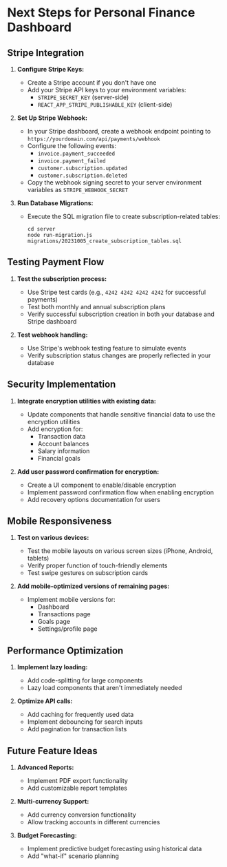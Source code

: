 # Next Steps for Personal Finance Dashboard

## Stripe Integration
1. **Configure Stripe Keys:**
   - Create a Stripe account if you don't have one
   - Add your Stripe API keys to your environment variables:
     - `STRIPE_SECRET_KEY` (server-side)
     - `REACT_APP_STRIPE_PUBLISHABLE_KEY` (client-side)

2. **Set Up Stripe Webhook:**
   - In your Stripe dashboard, create a webhook endpoint pointing to `https://yourdomain.com/api/payments/webhook`
   - Configure the following events:
     - `invoice.payment_succeeded`
     - `invoice.payment_failed`
     - `customer.subscription.updated`
     - `customer.subscription.deleted`
   - Copy the webhook signing secret to your server environment variables as `STRIPE_WEBHOOK_SECRET`

3. **Run Database Migrations:**
   - Execute the SQL migration file to create subscription-related tables:
     ```
     cd server
     node run-migration.js migrations/20231005_create_subscription_tables.sql
     ```

## Testing Payment Flow
1. **Test the subscription process:**
   - Use Stripe test cards (e.g., `4242 4242 4242 4242` for successful payments)
   - Test both monthly and annual subscription plans
   - Verify successful subscription creation in both your database and Stripe dashboard

2. **Test webhook handling:**
   - Use Stripe's webhook testing feature to simulate events
   - Verify subscription status changes are properly reflected in your database

## Security Implementation
1. **Integrate encryption utilities with existing data:**
   - Update components that handle sensitive financial data to use the encryption utilities
   - Add encryption for:
     - Transaction data
     - Account balances
     - Salary information
     - Financial goals

2. **Add user password confirmation for encryption:**
   - Create a UI component to enable/disable encryption
   - Implement password confirmation flow when enabling encryption
   - Add recovery options documentation for users

## Mobile Responsiveness
1. **Test on various devices:**
   - Test the mobile layouts on various screen sizes (iPhone, Android, tablets)
   - Verify proper function of touch-friendly elements
   - Test swipe gestures on subscription cards

2. **Add mobile-optimized versions of remaining pages:**
   - Implement mobile versions for:
     - Dashboard
     - Transactions page
     - Goals page
     - Settings/profile page

## Performance Optimization
1. **Implement lazy loading:**
   - Add code-splitting for large components
   - Lazy load components that aren't immediately needed

2. **Optimize API calls:**
   - Add caching for frequently used data
   - Implement debouncing for search inputs
   - Add pagination for transaction lists

## Future Feature Ideas
1. **Advanced Reports:**
   - Implement PDF export functionality
   - Add customizable report templates

2. **Multi-currency Support:**
   - Add currency conversion functionality
   - Allow tracking accounts in different currencies

3. **Budget Forecasting:**
   - Implement predictive budget forecasting using historical data
   - Add "what-if" scenario planning 